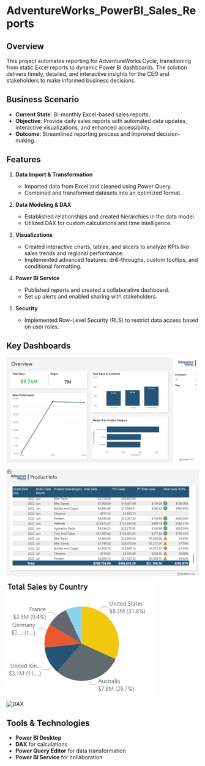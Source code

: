 # AdventureWorks_PowerBI_Sales_Reports

## Overview  
This project automates reporting for AdventureWorks Cycle, transitioning from static Excel reports to dynamic Power BI dashboards. The solution delivers timely, detailed, and interactive insights for the CEO and stakeholders to make informed business decisions.

## Business Scenario  
- **Current State**: Bi-monthly Excel-based sales reports.  
- **Objective**: Provide daily sales reports with automated data updates, interactive visualizations, and enhanced accessibility.  
- **Outcome**: Streamlined reporting process and improved decision-making.

## Features  
1. **Data Import & Transformation**  
   - Imported data from Excel and cleaned using Power Query.  
   - Combined and transformed datasets into an optimized format.  

2. **Data Modeling & DAX**  
   - Established relationships and created hierarchies in the data model.  
   - Utilized DAX for custom calculations and time intelligence.

3. **Visualizations**  
   - Created interactive charts, tables, and slicers to analyze KPIs like sales trends and regional performance.  
   - Implemented advanced features: drill-throughs, custom tooltips, and conditional formatting.  

4. **Power BI Service**  
   - Published reports and created a collaborative dashboard.  
   - Set up alerts and enabled sharing with stakeholders.

5. **Security**  
   - Implemented Row-Level Security (RLS) to restrict data access based on user roles.  

## Key Dashboards  

![Overview](Overview.png)

![Product_info](Product_info.png) 

![Tooltip](Tooltip.png)

![DAX](DAX.png)

## Tools & Technologies  
- **Power BI Desktop**  
- **DAX** for calculations  
- **Power Query Editor** for data transformation  
- **Power BI Service** for collaboration  
